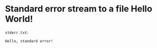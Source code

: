 # Standard error stream to a file Hello World!

`stderr.txt`:

```stderr
Hello, standard error!
```
